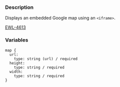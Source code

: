 ### Description
Displays an embedded Google map using an `<iframe>`.

[EWL-4613](https://issues.ama-assn.org/browse/EWL-4613)

### Variables
~~~
map {
  url:
    type: string (url) / required
  height:
    type: string / required
  width:
    type: string / required
}
~~~



